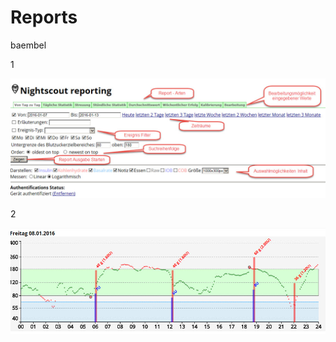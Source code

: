 # Reports

baembel

1

![nightscout_reporting_config](../images/nightscout/nightscout_reporting_config.jpg)

2

![nightscout_reporting_daily_graph](../images/nightscout/nightscout_reporting_daily_graph.jpg)

